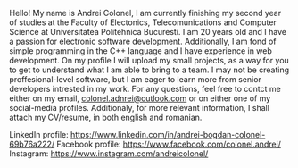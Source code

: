 Hello! My name is Andrei Colonel, I am currently finishing my second year of studies at the Faculty of Electonics, Telecomunications and Computer Science at Universitatea
Politehnica Bucuresti.
I am 20 years old and I have a passion for electronic software development. Additionally, I am fond of simple programming in the C++ language and I have experience in
web development.
On my profile I will upload my small projects, as a way for you to get to understand what I am able to bring to a team. 
I may not be creating proffesional-level software, but I am eager to learn more from senior developers intrested in my work.
For any questions, feel free to contct me either on my email, colonel.adnrei@outlook.com or on either one of my social-media profiles.
Additionaly, for more relevant information, I shall attach my CV/resume, in both english and romanian.

LinkedIn profile: https://www.linkedin.com/in/andrei-bogdan-colonel-69b76a222/
Facebook profile: https://www.facebook.com/colonel.andrei/
Instagram: https://www.instagram.com/andreicolonel/
